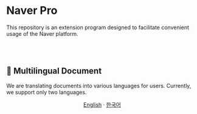 # Naver Pro
This repository is an extension program designed to facilitate convenient usage of the Naver platform.

<br><br>

## 📃 Multilingual Document
We are translating documents into various languages for users. Currently, we support only two languages.
<p align="center">
    <a href="https://github.com/atik-persei/naver-pro">English</a>
    · 
    <a href="/docs/README_kr.md">한국어</a>
</p>
